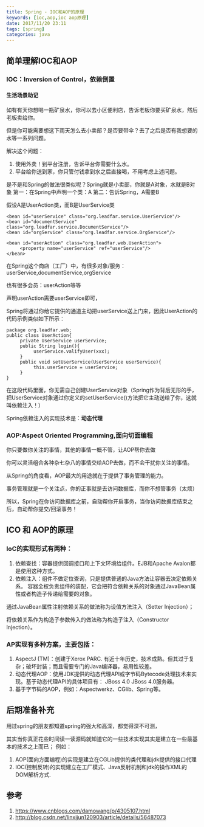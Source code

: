 ```yaml
---
title: Spring - IOC和AOP的原理
keywords: [ioc,aop,ioc aop原理]
date: 2017/11/20 23:11
tags: [spring]
categories: java
---
```

## 简单理解IOC和AOP
### IOC：Inversion of Control，依赖倒置
#### 生活场景助记

如有有天你想喝一瓶矿泉水，你可以去小区便利店，告诉老板你要买矿泉水，然后老板卖给你。

但是你可能需要想这下雨天怎么去小卖部？是否要带伞？去了之后是否有我想要的水等一系列问题。

解决这个问题：
1. 使用外卖！到平台注册，告诉平台你需要什么水。
2. 平台给你送到家，你只管付钱拿到水之后直接喝，不用考虑上述问题。


是不是和Spring的做法很类似呢？Spring就是小卖部，你就是A对象，水就是B对象
第一：在Spring中声明一个类：A
第二：告诉Spring，A需要B
<!--more-->
假设A是UserAction类，而B是UserService类
```
<bean id="userService" class="org.leadfar.service.UserService"/>
<bean id="documentService" class="org.leadfar.service.DocumentService"/>
<bean id="orgService" class="org.leadfar.service.OrgService"/>

<bean id="userAction" class="org.leadfar.web.UserAction">
     <property name="userService" ref="userService"/>
</bean>
```
在Spring这个商店（工厂）中，有很多对象/服务：userService,documentService,orgService

也有很多会员：userAction等等

声明userAction需要userService即可，

Spring将通过你给它提供的通道主动把userService送上门来，因此UserAction的代码示例类似如下所示：
```
package org.leadfar.web;
public class UserAction{
     private UserService userService;
     public String login(){
          userService.valifyUser(xxx);
     }
     public void setUserService(UserService userService){ 
          this.userService = userService;
     }
}
```
在这段代码里面，你无需自己创建UserService对象（Spring作为背后无形的手，把UserService对象通过你定义的setUserService()方法把它主动送给了你，这就叫依赖注入！）

Spring依赖注入的实现技术是：**动态代理**

### AOP:Aspect Oriented Programming,面向切面编程
你只要做你关注的事情，其他的事情一概不管，让AOP帮你去做

你可以灵活组合各种杂七杂八的事情交给AOP去做，而不会干扰你关注的事情。

从Spring的角度看，AOP最大的用途就在于提供了事务管理的能力。

事务管理就是一个关注点，你的正事就是去访问数据库，而你不想管事务（太烦）

所以，Spring在你访问数据库之前，自动帮你开启事务，当你访问数据库结束之后，自动帮你提交/回滚事务！

## ICO 和 AOP的原理
### IoC的实现形式有两种：
1. 依赖查找：容器提供回调接口和上下文环境给组件。EJB和Apache Avalon都是使用这种方式。     
2. 依赖注入：组件不做定位查询，只是提供普通的Java方法让容器去决定依赖关系。
容器全权负责组件的装配，它会把符合依赖关系的对象通过JavaBean属性或者构造子传递给需要的对象。

通过JavaBean属性注射依赖关系的做法称为设值方法注入（Setter Injection）；

将依赖关系作为构造子参数传入的做法称为构造子注入（Constructor Injection）。

### AP实现有多种方案，主要包括：
1. AspectJ (TM)：创建于Xerox PARC. 有近十年历史，技术成熟。但其过于复杂；破坏封装；而且需要专门的Java编译器，易用性较差。
2. 动态代理AOP：使用JDK提供的动态代理API或字节码Bytecode处理技术来实现。基于动态代理API的具体项目有： JBoss 4.0 JBoss 4.0服务器。
3. 基于字节码的AOP，例如：Aspectwerkz、CGlib、Spring等。
## 后期准备补充
用过spring的朋友都知道spring的强大和高深，都觉得深不可测，

其实当你真正花些时间读一读源码就知道它的一些技术实现其实是建立在一些最基本的技术之上而已；
例如：
1. AOP(面向方面编程)的实现是建立在CGLib提供的类代理和jdk提供的接口代理
2. IOC(控制反转)的实现建立在工厂模式、Java反射机制和jdk的操作XML的DOM解析方式.
## 参考
1. https://www.cnblogs.com/damowang/p/4305107.html
2. http://blog.csdn.net/linxijun120903/article/details/56487073